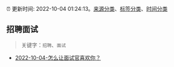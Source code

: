 :alarm_clock: 更新时间: 2022-10-04 01:24:13。[来源分类](../README.md)、[标签分类](../TAGS.md)、[时间分类](../TIMELINE.md)

## 招聘面试


> 关键字：`招聘`、`面试`



- [2022-10-04-怎么让面试官喜欢你？](https://toutiao.io/k/0kimlvu) 